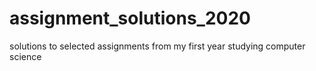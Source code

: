# assignment_solutions_2020
solutions to selected assignments from my first year studying computer science

